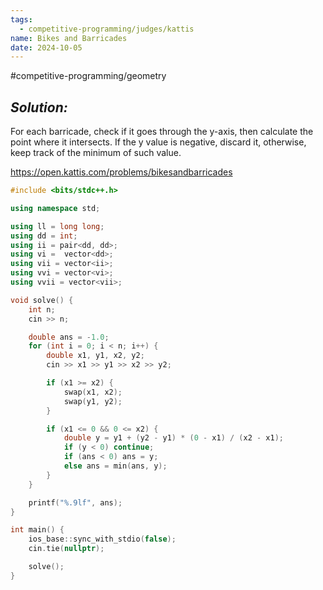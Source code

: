 ```yaml
---
tags:
  - competitive-programming/judges/kattis
name: Bikes and Barricades
date: 2024-10-05
---
```

#competitive-programming/geometry 
## _Solution:_
For each barricade, check if it goes through the y-axis, then calculate the point where it intersects. If the y value is negative, discard it, otherwise, keep track of the minimum of such value.

https://open.kattis.com/problems/bikesandbarricades
```cpp
#include <bits/stdc++.h>

using namespace std;

using ll = long long;
using dd = int;
using ii = pair<dd, dd>;
using vi =  vector<dd>;
using vii = vector<ii>;
using vvi = vector<vi>;
using vvii = vector<vii>;

void solve() {
    int n;
    cin >> n;

    double ans = -1.0;
    for (int i = 0; i < n; i++) {
        double x1, y1, x2, y2;
        cin >> x1 >> y1 >> x2 >> y2;

        if (x1 >= x2) {
            swap(x1, x2);
            swap(y1, y2);
        }

        if (x1 <= 0 && 0 <= x2) {
            double y = y1 + (y2 - y1) * (0 - x1) / (x2 - x1);
            if (y < 0) continue;
            if (ans < 0) ans = y;
            else ans = min(ans, y);
        }
    }

    printf("%.9lf", ans);
}

int main() {
    ios_base::sync_with_stdio(false);
    cin.tie(nullptr);

    solve();
}
```